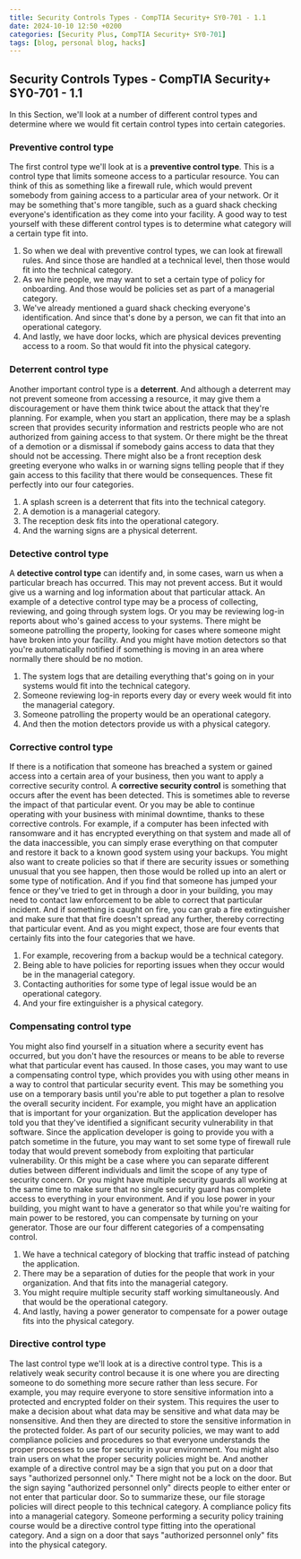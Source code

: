 ```yaml
---
title: Security Controls Types - CompTIA Security+ SY0-701 - 1.1
date: 2024-10-10 12:50 +0200
categories: [Security Plus, CompTIA Security+ SY0-701]
tags: [blog, personal blog, hacks]
---
```


## Security Controls Types - CompTIA Security+ SY0-701 - 1.1
In this Section, we'll look at a number of different control types and determine where we would fit certain control types into certain categories.

### Preventive control type
The first control type we'll look at is a **preventive control type**. This is a control type that limits someone access to a particular resource. 
You can think of this as something like a firewall rule, which would prevent somebody from gaining access to a particular area of your network. Or it may be something that's more tangible, such as a guard shack checking everyone's identification as they come into your facility. 
A good way to test yourself with these different control types is to determine what category will a certain type fit into. 
1. So when we deal with preventive control types, we can look at firewall rules. And since those are handled at a technical level, then those would fit into the technical category. 
2. As we hire people, we may want to set a certain type of policy for onboarding. And those would be policies set as part of a managerial category. 
3. We've already mentioned a guard shack checking everyone's identification. And since that's done by a person, we can fit that into an operational category.
4. And lastly, we have door locks, which are physical devices preventing access to a room. So that would fit into the physical category.

### Deterrent control type
Another important control type is a **deterrent**. And although a deterrent may not prevent someone from accessing a resource, it may give them a discouragement or have them think twice about the attack that they're planning. For example, when you start an application, there may be a splash screen that provides security information and restricts people who are not authorized from gaining access to that system. Or there might be the threat of a demotion or a dismissal if somebody gains access to data that they should not be accessing. There might also be a front reception desk greeting everyone who walks in or warning signs telling people that if they gain access to this facility that there would be consequences. 
These fit perfectly into our four categories. 
1. A splash screen is a deterrent that fits into the technical category.
2. A demotion is a managerial category.
3. The reception desk fits into the operational category.
4. And the warning signs are a physical deterrent.

### Detective control type
A **detective control type** can identify and, in some cases, warn us when a particular breach has occurred. This may not prevent access. But it would give us a warning and log information about that particular attack.
An example of a detective control type may be a process of collecting, reviewing, and going through system logs. Or you may be reviewing log-in reports about who's 
gained access to your systems. There might be someone patrolling the property, looking for cases where someone might have broken into your facility. And you might have motion detectors so that you're automatically notified if something is moving in an area where normally there should be no motion. 
1. The system logs that are detailing everything that's going on in your systems would fit into the technical category.
2. Someone reviewing log-in reports every day or every week would fit into the managerial category.
3. Someone patrolling the property would be an operational category.
4. And then the motion detectors provide us with a physical category.

### Corrective control type
If there is a notification that someone has breached a system or gained access into a certain area of your business, then you want to apply a corrective security control. A **corrective security control** is something that occurs after the event has been detected. This is sometimes able to reverse the impact of that particular event. Or you may be able to continue operating with your business with minimal downtime, thanks to these corrective controls.
For example, if a computer has been infected with ransomware and it has encrypted everything on that system and made all of the data inaccessible, you can simply erase everything on that computer and restore it back to a known good system using your backups. You might also want to create policies so that if there are security issues or something unusual that you see happen, then those would be rolled up into an alert or some type of notification. And if you find that someone has jumped your fence or they've tried to get in through a door in your building, you may need to contact law enforcement to be able to correct that particular incident. And if something is caught on fire, you can grab a fire extinguisher and make sure that that fire doesn't spread any further, thereby correcting that particular event.
And as you might expect, those are four events that certainly fits into the four categories that we have.
1. For example, recovering from a backup would be a technical category.
2. Being able to have policies for reporting issues when they occur would be in the managerial category.
3. Contacting authorities for some type of legal issue would be an operational category.
4. And your fire extinguisher is a physical category.

### Compensating control type
You might also find yourself in a situation where a security event has occurred, but you don't have the resources or means to be able to reverse what that particular event has caused. In those cases, you may want to use a compensating control type, which provides you with using other means in a way to control that particular security event. This may be something you use on a temporary basis until you're able to put together a plan to resolve the overall security incident. For example, you might have an application that is important for your organization. But the application developer has told you that they've identified a significant security vulnerability in that software. Since the application developer is going to provide you with a patch sometime in the future, you may want to set some type of firewall rule today that would prevent somebody from exploiting that particular vulnerability. Or this might be a case where you can separate different duties between different individuals and limit the scope of any type of security concern. Or you might have multiple security guards all working at the same time to make sure that no single security guard has complete access to everything in your environment.
And if you lose power in your building, you might want to have a generator so that while you're waiting for main power to be restored, you can compensate by turning on your generator. Those are our four different categories of a compensating control. 
1. We have a technical category of blocking that traffic instead of patching the application.
2. There may be a separation of duties for the people that work in your organization. And that fits into the managerial category.
3. You might require multiple security staff working simultaneously. And that would be the operational category.
4. And lastly, having a power generator to compensate for a power outage fits into the physical category.

### Directive control type
The last control type we'll look at is a directive control type. This is a relatively weak security control because it is one where you are directing someone to do something more secure rather than less secure. For example, you may require everyone to store sensitive information into a protected and encrypted folder on their system. This requires the user to make a decision about what data may be sensitive and what data may be nonsensitive. And then they are directed to store the sensitive information in the protected folder. As part of our security policies, we may want to add compliance policies and procedures so that everyone understands the proper processes to use for security in your environment. You might also train users on what the proper security policies might be. And another example of a directive control may be a sign that you put on a door that says "authorized personnel only." There might not be a lock on the door. But the sign saying "authorized personnel only" directs people to either enter or not enter that particular door. 
So to summarize these, our file storage policies will direct people to this technical category.
A compliance policy fits into a managerial category.
Someone performing a security policy training course would be a directive control type fitting into the operational category.
And a sign on a door that says "authorized personnel only" fits into the physical category.
